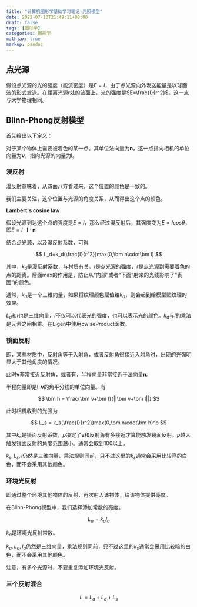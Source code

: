 ```yaml
---
title: "计算机图形学基础学习笔记-光照模型"
date: 2022-07-13T21:49:11+08:00
draft: false
tags: [图形学]
categories: 图形学
mathjax: true
markup: pandoc
---
```


## 点光源

假设点光源的光的强度（能流密度）是$E=I$，由于点光源向外发送能量是以球面波的形式发送。在距离光源$r$处的波面上，光的强度是$E=\frac{I}{r^2}$。这一点与大学物理相同。

## Blinn-Phong反射模型

首先给出以下定义：

对于某个物体上需要被着色的某一点。其单位法向量为$\bm n$，这一点指向相机的单位向量为$\bm v$，指向光源的向量为$\bm l$。

### 漫反射

漫反射意味着，从四面八方看过来，这个位置的颜色是一致的。

我们主要关注，这个位置与光源的角度关系，从而得出这个点的颜色。

**Lambert's cosine law**

假设光源到达这个点的强度是$E=I$，那么经过漫反射后，其强度变为$E=Icos\theta$，即$E=I\cdot\bm l\cdot\bm n$

结合点光源，以及漫反射系数，可得

$$
L_d=k_d(\frac{I}{r^2})max(0,\bm n\cdot\bm l)
$$

其中，$k_d$是漫反射系数，与材质有关。$I$是点光源的强度，$r$是点光源到需要着色的点的距离。后面max的作用是，防止从“内部”或者“下面”射来的光线影响了“表面”的颜色。

通常，$k_d$是一个三维向量，如果将纹理颜色赋值给$k_d$，则会起到给模型贴纹理的效果。

$L_d$和$I$也是三维向量，$I$不仅可以代表光的强度，也可以表示光的颜色。$k_d$与$I$的乘法是元素之间相乘。在Eigen中使用cwiseProduct函数。

### 镜面反射

即，某些材质中，反射角等于入射角，或者反射角很接近入射角时，出现的光强明显大于其他角度的情况。

此时$\bm v$非常接近反射角，或者有，半程向量非常接近于法向量$\bm n$。

半程向量即是$\bm l,\bm v$的角平分线的单位向量。有

$$
\bm h = \frac{\bm v+\bm l}{||\bm v+\bm l||}
$$

此时相机收到的光强为

$$
L_s = k_s(\frac{I}{r^2})max(0,\bm n\cdot\bm h)^p
$$

其中$k_s$是镜面反射系数，$p$决定了$\bm v$和反射角有多接近才算能触发镜面反射。$p$越大触发镜面反射的角度范围越小。通常会取到$100$以上。

$k_s,L_s,I$仍然是三维向量，乘法规则同前，只不过这里的$k_s$通常会采用比较亮的白色，而不会采用其他颜色。

### 环境光反射

即通过整个环境其他物体的反射，再次射入该物体，给该物体提供亮度。

在Blinn-Phong模型中，我们选择添加常数的亮度。

$$
L_a = k_aI_a
$$

$k_a$是环境光反射常数。

$k_a,L_a,I_a$仍然是三维向量，乘法规则同前，只不过这里的$k_s$通常会采用比较暗的白色，而不会采用其他颜色。

注意，有多个光源时，不要重复添加环境光反射。

### 三个反射混合

$$
L = L_a+L_d+L_s
$$


